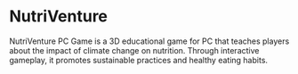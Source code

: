 # NutriVenture
NutriVenture PC Game is a 3D educational game for PC that teaches players about the impact of climate change on nutrition. Through interactive gameplay, it promotes sustainable practices and healthy eating habits.
